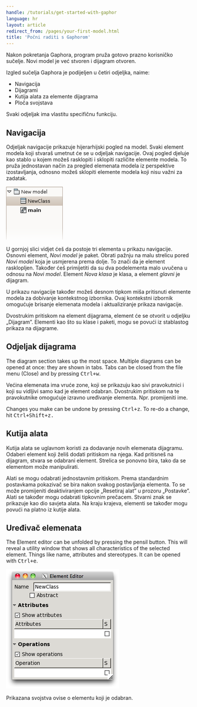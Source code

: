 ```yaml
---
handle: /tutorials/get-started-with-gaphor
language: hr
layout: article
redirect_from: /pages/your-first-model.html
title: 'Počni raditi s Gaphorom'
---
```


Nakon pokretanja Gaphora, program pruža gotovo prazno korisničko
sučelje. Novi model je već stvoren i dijagram otvoren.

Izgled sučelja Gaphora je podijeljen u četiri odjeljka, naime:

-   Navigacija
-   Dijagrami
-   Kutija alata za elemente dijagrama
-   Ploča svojstava

Svaki odjeljak ima vlastitu specifičnu funkciju.

## Navigacija

Odjeljak navigacije prikazuje hijerarhijski pogled na model. Svaki element
modela koji stvaraš umetnut će se u odjeljak navigacije. Ovaj pogled djeluje
kao stablo u kojem možeš rasklopiti i sklopiti različite elemente modela. To
pruža jednostavan način za pregled elemenata modela iz perspektive
izostavljanja, odnosno možeš sklopiti elemente modela koji nisu važni za
zadatak.

![image](/images/gaphor-treeview.png)

U gornjoj slici vidjet ćeš da postoje tri elementa u prikazu
navigacije. Osnovni element, _Novi model_ je paket. Obrati pažnju na malu
strelicu pored _Novi model_ koja je usmjerena prema dolje. To znači da je
element rasklopljen. Također ćeš primijetiti da su dva podelementa malo
uvučena u odnosu na _Novi model_. Element _Nova klasa_ je klasa, a element
_glavni_ je dijagram.

U prikazu navigacije također možeš desnom tipkom miša pritisnuti elemente
modela za dobivanje kontekstnog izbornika. Ovaj kontekstni izbornik
omogućuje brisanje elemenata modela i aktualiziranje prikaza navigacije.

Dvostrukim pritiskom na element dijagrama, element će se otvorit u odjeljku
„Dijagram”. Elementi kao što su klase i paketi, mogu se povući iz stablastog
prikaza na dijagrame.

## Odjeljak dijagrama

The diagram section takes up the most space. Multiple diagrams can be
opened at once: they are shown in tabs. Tabs can be closed from the file
menu (Close) and by pressing <kbd>Ctrl+w</kbd>.

Većina elemenata ima vruće zone, koji se prikazuju kao sivi pravokutnici i
koji su vidljivi samo kad je element odabran. Dvostrukim pritiskom na te
pravokutnike omogućuje izravno uređivanje elementa. Npr. promijeniti ime.

Changes you make can be undone by pressing <kbd>Ctrl+z</kbd>. To re-do a change, hit
<kbd>Ctrl+Shift+z<kbd>.

## Kutija alata

Kutija alata se uglavnom koristi za dodavanje novih elemenata
dijagramu. Odaberi element koji želiš dodati pritiskom na njega. Kad
pritisneš na dijagram, stvara se odabrani element. Strelica se ponovno bira,
tako da se elementom može manipulirati.

Alati se mogu odabrati jednostavnim pritiskom. Prema standardnim postavkama
pokazivač se bira nakon svakog postavljanja elementa. To se može promijeniti
deaktiviranjem opcije „Resetiraj alat” u prozoru „Postavke”. Alati se
također mogu odabrati tipkovnim prečacem. Stvarni znak se prikazuje kao dio
savjeta alata. Na kraju krajeva, elementi se također mogu povući na platno
iz kutije alata.

## Uređivač elemenata

The Element editor can be unfolded by pressing the pensil button. This will reveal a
utility window that shows all characteristics of the selected element.
Things like name, attributes and stereotypes. It can be opened with
<kbd>Ctrl+e</kbd>.

![image](/images/elementeditor.png)

Prikazana svojstva ovise o elementu koji je odabran.
